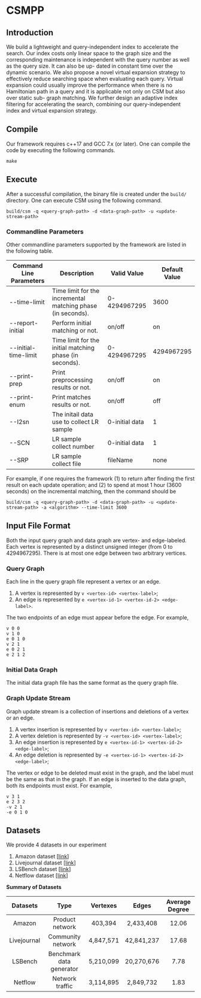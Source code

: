 # CSMPP
## Introduction

We build a lightweight and query-independent index to accelerate the search. Our index costs only linear space to the graph size and the corresponding maintenance is independent with the query number as well as the query size. It can also be up- dated in constant time over the dynamic scenario. We also propose a novel virtual expansion strategy to effectively reduce searching space when evaluating each query. Virtual expansion could usually improve the performance when there is no Hamiltonian path in a query and it is applicable not only on CSM but also over static sub- graph matching. We further design an adaptive index filtering for accelerating the search, combining our query-independent index and virtual expansion strategy.

## Compile

Our framework requires c++17 and GCC 7.x (or later). One can compile the code by executing the following commands. 

```shell
make
```

## Execute

After a successful compilation, the binary file is created under the `build/` directory. One can execute CSM using the following command.

```shell
build/csm -q <query-graph-path> -d <data-graph-path> -u <update-stream-path> 
```


### Commandline Parameters

Other commandline parameters supported by the framework are listed in the following table.

| Command Line Parameters | Description                                                     | Valid Value      | Default Value |
|-------------------------|-----------------------------------------------------------------|------------------|---------------|
| --time-limit            | Time limit for the incremental matching phase (in seconds).     | 0-4294967295     | 3600          |
| --report-initial        | Perform initial matching or not.                                | on/off           | on            |
| --initial-time-limit    | Time limit for the initial matching phase (in seconds).         | 0-4294967295     | 4294967295    |
| --print-prep            | Print preprocessing results or not.                             | on/off           | on            |
| --print-enum            | Print matches results or not.                                   | on/off           | off           |
| --I2sn                  | The initail data use to collect LR sample                       | 0-initial data   | 1             |
| --SCN                   | LR sample collect number                                        | 0-initial data   | 1             |
| --SRP                   | LR sample collect file                                          | fileName         | none          |

For example, if one requires the framework (1) to return after finding the first result on each update operation; and (2) to spend at most 1 hour (3600 seconds) on the incremental matching, then the command should be

```shell
build/csm -q <query-graph-path> -d <data-graph-path> -u <update-stream-path> -a <algorithm> --time-limit 3600
```

## Input File Format
Both the input query graph and data graph are vertex- and edge-labeled. Each vertex is represented by a distinct unsigned integer (from 0 to 4294967295). There is at most one edge between two arbitrary vertices. 

### Query Graph

Each line in the query graph file represent a vertex or an edge.

1. A vertex is represented by `v <vertex-id> <vertex-label>`;
2. An edge is represented by `e <vertex-id-1> <vertex-id-2> <edge-label>`.

The two endpoints of an edge must appear before the edge. For example, 

```
v 0 0
v 1 0
e 0 1 0
v 2 1
e 0 2 1
e 2 1 2
```

### Initial Data Graph

The initial data graph file has the same format as the query graph file.

### Graph Update Stream

Graph update stream is a collection of insertions and deletions of a vertex or an edge.

1. A vertex insertion is represented by `v <vertex-id> <vertex-label>`;
2. A vertex deletion is represented by `-v <vertex-id> <vertex-label>`;
3. An edge insertion is represented by `e <vertex-id-1> <vertex-id-2> <edge-label>`;
4. An edge deletion is represented by `-e <vertex-id-1> <vertex-id-2> <edge-label>`;

The vertex or edge to be deleted must exist in the graph, and the label must be the same as that in the graph. If an edge is inserted to the data graph, both its endpoints must exist. For example,

```
v 3 1
e 2 3 2
-v 2 1
-e 0 1 0
```

##  Datasets

We provide 4 datasets in our experiment 

1. Amazon dataset        [[link](https://snap.stanford.edu/data/com-Amazon.html)]
2. Livejournal dataset   [[link](https://snap.stanford.edu/data/soc-LiveJournal1.html)]
3. LSBench dataset       [[link](https://code.google.com/archive/p/lsbench/)]
4. Netflow dataset       [[link](https://catalog.caida.org/dataset/passive\_2013\_pcap)]



**Summary of Datasets**

| **Datasets** |         **Type**        | **Vertexes** |  **Edges**  | **Average Degree** |
| :----------: |    :-----------------:  | :----------: | :---------: | :----------------: |
|    Amazon    |     Product network     |    403,394   |  2,433,408  |       12.06        |
|  Livejournal |    Community network    |   4,847,571  | 42,841,237  |       17.68        |
|   LSBench    | Benchmark data generator|   5,210,099  | 20,270,676  |       7.78         |
|   Netflow    |     Network traffic     |   3,114,895  |  2,849,732  |       1.83         |
